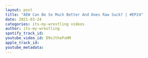 ```yaml
---
layout: post
title: "AEW Can Be So Much Better And Does Raw Suck? | #EP24"
date: 2021-03-24
categories: its-my-wrestling videos
author: its-my-wrestling
spotify_track_id: 
youtube_video_id: D9sJthePxHM
apple_track_id: 
youtube_metadata: 
---
```

